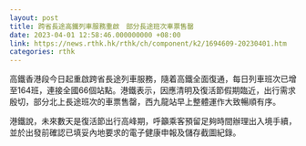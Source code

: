 ```yaml
---
layout: post
title: 跨省長途高鐵列車服務重啟　部分長途班次車票售罄
date: 2023-04-01 12:58:46.000000000 +08:00
link: https://news.rthk.hk/rthk/ch/component/k2/1694609-20230401.htm
categories: rthk
---
```


高鐵香港段今日起重啟跨省長途列車服務，隨着高鐵全面復通，每日列車班次已增至164班，連接全國66個站點。港鐵表示，因應清明及復活節假期臨近，出行需求殷切，部分北上長途班次的車票售罄，西九龍站早上整體運作大致暢順有序。

港鐵說，未來數天是復活節出行高峰期，呼籲乘客預留足夠時間辦理出入境手續，並於出發前確認已填妥內地要求的電子健康申報及儲存截圖紀錄。
